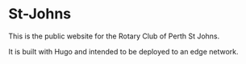 # St-Johns
This is the public website for the Rotary Club of Perth St Johns.

It is built with Hugo and intended to be deployed to an edge network.
